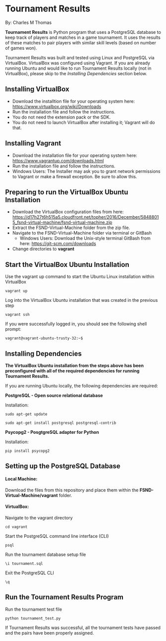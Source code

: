 # Tournament Results

By: Charles M Thomas

**Tournament Results** is Python program that uses a PostgreSQL database to keep track of players and matches in a game tournament. It uses the results of these matches to pair players with similar skill levels (based on number of games won).

Tournament Results was built and tested using Linux and PostgreSQL via VirtualBox. VirtualBox was configured using Vagrant. If you are already running Ubuntu and would like to run Tournament Results locally (not in VirtualBox), please skip to the *Installing Dependencies* section below.

## Installing VirtualBox

* Download the installtion file for your operating system here: https://www.virtualbox.org/wiki/Downloads
* Run the installation file and follow the instructions.
* You do not need the extension pack or the SDK. 
* You do not need to launch VirtualBox after installing it; Vagrant will do that.

## Installing Vagrant

* Download the installation file for your operating system here: https://www.vagrantup.com/downloads.html
* Run the installation file and follow the instructions.
* Windows Users: The Installer may ask you to grant network permissions to Vagrant or make a firewall exception. Be sure to allow this.

## Preparing to run the VirtualBox Ubuntu Installation

* Download the VirtualBox configuration files from here: https://d17h27t6h515a5.cloudfront.net/topher/2016/December/58488015_fsnd-virtual-machine/fsnd-virtual-machine.zip
* Extract the FSND-Virtual-Machine folder from the zip file.
* Navigate to the FSND-Virtual-Machine folder via terminal or GitBash
  * Windows Users: Download the Unix-style terminal GitBash from here: https://git-scm.com/downloads
* Change directories to **vagrant**

## Start the VirtualBox Ubuntu Installation

Use the vagrant up command to start the Ubuntu Linux installation within VirtualBox

`vagrant up`

Log into the VirtualBox Ubuntu installation that was created in the previous step

`vagrant ssh`

If you were successfully logged in, you should see the following shell prompt:

`vagrant@vagrant-ubuntu-trusty-32:~$`

## Installing Dependencies

**The VirtualBox Ubuntu installation from the steps above has been preconfigured with all of the required dependencies for running Tournament Results.**

If you are running Ubuntu locally, the following dependencies are required:

**PostgreSQL - Open source relational database**

Installation:

`sudo apt-get update`

`sudo apt-get install postgresql postgresql-contrib`

**Psycopg2 - PosgtgreSQL adapter for Python**

Installation:

`pip install psycopg2`

## Setting up the PostgreSQL Database

#### Local Machine: 

Download the files from this repository and place them within the **FSND-Virtual-Machine/vagrant** folder.

#### VirtualBox: 

Navigate to the vagrant directory

`cd vagrant`

Start the PostgreSQL command line interface (CLI)

`psql`

Run the tournament database setup file

`\i tournament.sql`

Exit the PostgreSQL CLI

`\q`

## Run the Tournament Results Program

Run the tournament test file

`python tournament_test.py`

If Tournament Results was successful, all the tournament tests have passed and the pairs have been properly assigned.
